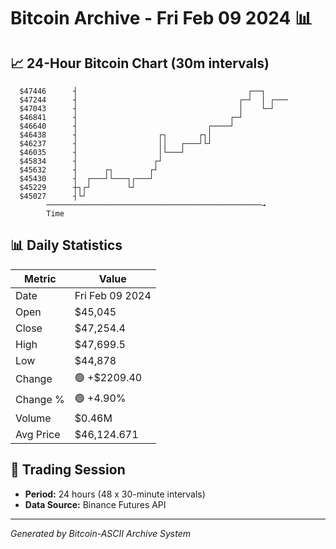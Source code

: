 # Bitcoin Archive - Fri Feb 09 2024 📊

## 📈 24-Hour Bitcoin Chart (30m intervals)

```
  $47446      ┤                                      ┌──┐      
  $47244      ┤                                    ┌─┘  │ ┌─── 
  $47043      ┤                                    │    └─┘    
  $46841      ┤                                  ┌─┘           
  $46640      ┤                             ┌────┘             
  $46438      ┤                  ┌┐       ┌┐│                  
  $46237      ┤                  ││   ┌───┘└┘                  
  $46035      ┤                  │└───┘                        
  $45834      ┤                 ┌┘                             
  $45632      ┤      ┌┐        ┌┘                              
  $45430      ┤  ┌───┘└───┐┌───┘                               
  $45229      ┼┐┌┘        └┘                                   
  $45027      ┤└┘                                              
        ────────────────────────────────────────────────→
        Time
```

## 📊 Daily Statistics

| Metric | Value |
|--------|-------|
| Date | Fri Feb 09 2024 |
| Open | $45,045 |
| Close | $47,254.4 |
| High | $47,699.5 |
| Low | $44,878 |
| Change | 🟢 +$2209.40 |
| Change % | 🟢 +4.90% |
| Volume | $0.46M |
| Avg Price | $46,124.671 |

## 📅 Trading Session

- **Period:** 24 hours (48 x 30-minute intervals)
- **Data Source:** Binance Futures API

---
*Generated by Bitcoin-ASCII Archive System*
